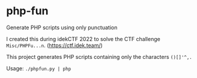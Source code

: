 # php-fun
Generate PHP scripts using only punctuation

I created this during idekCTF 2022 to solve the CTF challenge `Misc/PHPFu...n`. (https://ctf.idek.team/)

This project generates PHP scripts containing only the characters `()[]'^,.`

Usage: `./phpfun.py | php`
